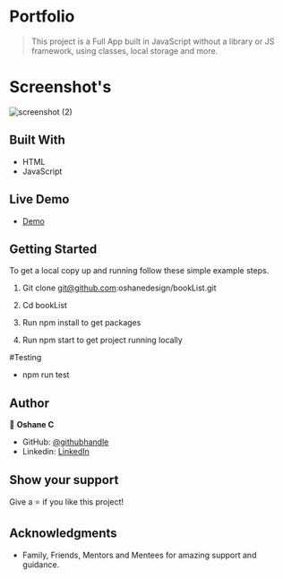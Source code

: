 # Portfolio

> This project is a Full App built in JavaScript without a library or JS framework, using classes, local storage and more. 

# Screenshot's 

![screenshot (2)](https://user-images.githubusercontent.com/40554384/184493340-c5a41193-5db0-4a5c-a34b-88598d517f09.png)


## Built With

- HTML
- JavaScript

## Live Demo

- [Demo](https://frabjous-pavlova-44a318.netlify.app/)


## Getting Started

To get a local copy up and running follow these simple example steps.

1. Git clone git@github.com:oshanedesign/bookList.git

2. Cd bookList

3. Run npm install to get packages 

4. Run npm start to get project running locally 

#Testing
- npm run test

## Author

👤 **Oshane C**

- GitHub: [@githubhandle](https://github.com/oshanedesign) 
- Linkedin: [LinkedIn](https://www.linkedin.com/in/ocreary/)

## Show your support

Give a ⭐️ if you like this project!

## Acknowledgments

- Family, Friends, Mentors and Mentees for amazing support and guidance.

